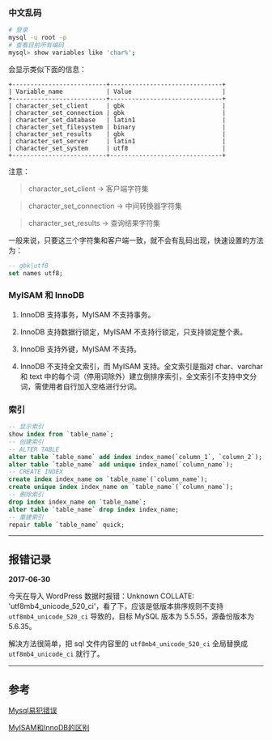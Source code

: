 <!-- title:MySQL 笔记（持续更新） -->
<!-- keywords:MySQL -->

### 中文乱码

```bash
# 登录
mysql -u root -p
# 查看目前所有编码
mysql> show variables like 'char%';
```

会显示类似下面的信息：

```
+--------------------------+-------------------------------+
| Variable_name            | Value                         |
+--------------------------+-------------------------------+
| character_set_client     | gbk                           |
| character_set_connection | gbk                           |
| character_set_database   | latin1                        |
| character_set_filesystem | binary                        |
| character_set_results    | gbk                           |
| character_set_server     | latin1                        |
| character_set_system     | utf8                          |
+--------------------------+-------------------------------+
```

注意：

> character_set_client -> 客户端字符集

> character_set_connection -> 中间转换器字符集

> character_set_results -> 查询结果字符集

一般来说，只要这三个字符集和客户端一致，就不会有乱码出现，快速设置的方法为：

```sql
-- gbk|utf8
set names utf8;
```

### MyISAM 和 InnoDB

1. InnoDB 支持事务，MyISAM 不支持事务。

2. InnoDB 支持数据行锁定，MyISAM 不支持行锁定，只支持锁定整个表。

3. InnoDB 支持外键，MyISAM 不支持。

4. InnoDB 不支持全文索引，而 MyISAM 支持。全文索引是指对 char、varchar 和 text 中的每个词（停用词除外）建立倒排序索引，全文索引不支持中文分词，需使用者自行加入空格进行分词。

### 索引

```sql
-- 显示索引
show index from `table_name`;
-- 创建索引
-- ALTER TABLE
alter table `table_name` add index index_name(`column_1`, `column_2`);
alter table `table_name` add unique index_name(`column_name`);
-- CREATE INDEX
create index index_name on `table_name`(`column_name`);
create unique index index_name on `table_name`(`column_name`);
-- 删除索引
drop index index_name on `table_name`;
alter table `table_name` drop index index_name;
-- 重建索引
repair table `table_name` quick;
```

---

## 报错记录

**2017-06-30**

今天在导入 WordPress 数据时报错：Unknown COLLATE: 'utf8mb4_unicode_520_ci'，看了下，应该是低版本排序规则不支持 `utf8mb4_unicode_520_ci` 导致的，目标 MySQL 版本为 5.5.55，源备份版本为 5.6.35。

解决方法很简单，把 sql 文件内容里的 `utf8mb4_unicode_520_ci` 全局替换成 `utf8mb4_unicode_ci` 就行了。

---

## 参考

[Mysql易犯错误](https://2b.dog/post/5)

[MyISAM和InnoDB的区别](https://www.cnblogs.com/lyl2016/p/5797519.html)
